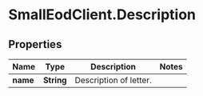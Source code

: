 # SmallEodClient.Description

## Properties

Name | Type | Description | Notes
------------ | ------------- | ------------- | -------------
**name** | **String** | Description of letter. | 


